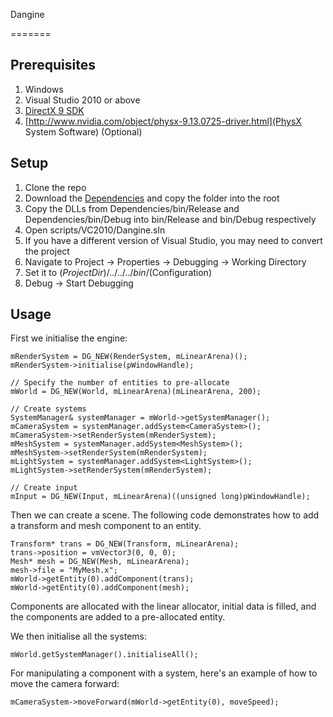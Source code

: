 Dangine

=======


Prerequisites
-------

1. Windows
2. Visual Studio 2010 or above
3. [DirectX 9 SDK](http://www.microsoft.com/en-gb/download/details.aspx?id=6812)
4. [http://www.nvidia.com/object/physx-9.13.0725-driver.html](PhysX System Software) (Optional)

Setup
-------

1. Clone the repo
2. Download the [Dependencies](https://dl.dropboxusercontent.com/u/31008648/Dependencies.zip) and copy the folder into the root
3. Copy the DLLs from Dependencies/bin/Release and Dependencies/bin/Debug into bin/Release and bin/Debug respectively
4. Open scripts/VC2010/Dangine.sln
5. If you have a different version of Visual Studio, you may need to convert the project
6. Navigate to Project -> Properties -> Debugging -> Working Directory
7. Set it to $(ProjectDir)/../../../bin/$(Configuration)
8. Debug -> Start Debugging

Usage
-------

First we initialise the engine:

```
mRenderSystem = DG_NEW(RenderSystem, mLinearArena)();
mRenderSystem->initialise(pWindowHandle);

// Specify the number of entities to pre-allocate
mWorld = DG_NEW(World, mLinearArena)(mLinearArena, 200);

// Create systems
SystemManager& systemManager = mWorld->getSystemManager();
mCameraSystem = systemManager.addSystem<CameraSystem>();
mCameraSystem->setRenderSystem(mRenderSystem);
mMeshSystem = systemManager.addSystem<MeshSystem>();
mMeshSystem->setRenderSystem(mRenderSystem);
mLightSystem = systemManager.addSystem<LightSystem>();
mLightSystem->setRenderSystem(mRenderSystem);

// Create input
mInput = DG_NEW(Input, mLinearArena)((unsigned long)pWindowHandle);
```

Then we can create a scene. The following code demonstrates how to add a transform and
mesh component to an entity.

```
Transform* trans = DG_NEW(Transform, mLinearArena);
trans->position = vmVector3(0, 0, 0);
Mesh* mesh = DG_NEW(Mesh, mLinearArena);
mesh->file = "MyMesh.x";
mWorld->getEntity(0).addComponent(trans);
mWorld->getEntity(0).addComponent(mesh);
```

Components are allocated with the linear allocator, initial data is filled, and the
components are added to a pre-allocated entity.

We then initialise all the systems:

```
mWorld.getSystemManager().initialiseAll();
```

For manipulating a component with a system, here's an example of how to move the
camera forward:

```
mCameraSystem->moveForward(mWorld->getEntity(0), moveSpeed);
```